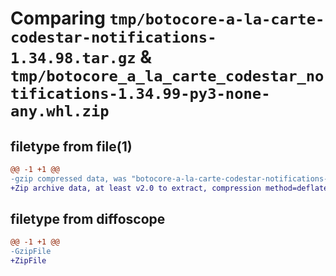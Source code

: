 # Comparing `tmp/botocore-a-la-carte-codestar-notifications-1.34.98.tar.gz` & `tmp/botocore_a_la_carte_codestar_notifications-1.34.99-py3-none-any.whl.zip`

## filetype from file(1)

```diff
@@ -1 +1 @@
-gzip compressed data, was "botocore-a-la-carte-codestar-notifications-1.34.98.tar", last modified: Sat May  4 01:01:16 2024, max compression
+Zip archive data, at least v2.0 to extract, compression method=deflate
```

## filetype from diffoscope

```diff
@@ -1 +1 @@
-GzipFile
+ZipFile
```

